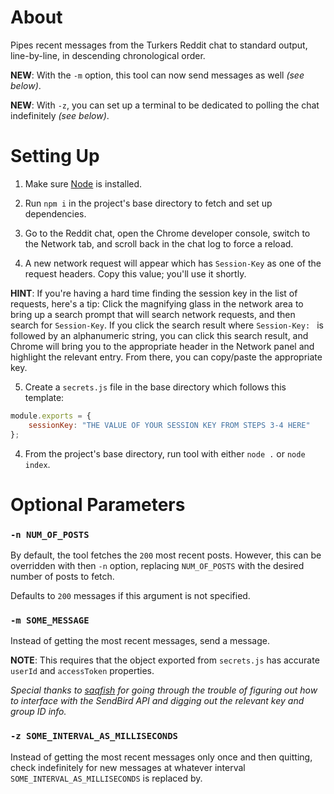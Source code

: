 # About

Pipes recent messages from the Turkers Reddit chat to standard output, line-by-line, in descending chronological order.

**NEW**: With the `-m` option, this tool can now send messages as well *(see below)*.

**NEW**: With `-z`, you can set up a terminal to be dedicated to polling the chat indefinitely *(see below)*.

# Setting Up

1. Make sure [Node](https://nodejs.org/en/download/) is installed.

2. Run `npm i` in the project's base directory to fetch and set up dependencies.

3. Go to the Reddit chat, open the Chrome developer console, switch to the Network tab, and scroll back in the chat log to force a reload.

4. A new network request will appear which has `Session-Key` as one of the request headers. Copy this value; you'll use it shortly.

**HINT**: If you're having a hard time finding the session key in the list of requests, here's a tip: Click the magnifying glass in the network area to bring up a search prompt that will search network requests, and then search for `Session-Key`. If you click the search result where `Session-Key: ` is followed by an alphanumeric string, you can click this search result, and Chrome will bring you to the appropriate header in the Network panel and highlight the relevant entry. From there, you can copy/paste the appropriate key.

5. Create a `secrets.js` file in the base directory which follows this template:

```js
module.exports = {
    sessionKey: "THE VALUE OF YOUR SESSION KEY FROM STEPS 3-4 HERE"
};
```

4. From the project's base directory, run tool with either `node .` or `node index`.

# Optional Parameters

### `-n NUM_OF_POSTS`

By default, the tool fetches the `200` most recent posts. However, this can be overridden with then `-n` option, replacing `NUM_OF_POSTS` with the desired number of posts to fetch.

Defaults to `200` messages if this argument is not specified.

### `-m SOME_MESSAGE`

Instead of getting the most recent messages, send a message.

**NOTE**: This requires that the object exported from `secrets.js` has accurate `userId` and `accessToken` properties.

*Special thanks to [saqfish](https://www.github.com/saqfish) for going through the trouble of figuring out how to interface with the SendBird API and digging out the relevant key and group ID info.*

### `-z SOME_INTERVAL_AS_MILLISECONDS`

Instead of getting the most recent messages only once and then quitting, check indefinitely for new messages at whatever interval `SOME_INTERVAL_AS_MILLISECONDS` is replaced by. 
